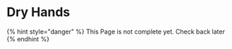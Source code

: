 # Dry Hands

{% hint style="danger" %}
This Page is not complete yet. Check back later
{% endhint %}

